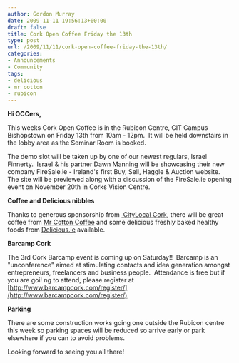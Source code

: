 ```yaml
---
author: Gordon Murray
date: 2009-11-11 19:56:13+00:00
draft: false
title: Cork Open Coffee Friday the 13th
type: post
url: /2009/11/11/cork-open-coffee-friday-the-13th/
categories:
- Announcements
- Community
tags:
- delicious
- mr cotton
- rubicon
---
```


**Hi OCCers,**

This weeks Cork Open Coffee is in the Rubicon Centre, CIT Campus Bishopstown on Friday 13th from 10am - 12pm.  It will be held downstairs in the lobby area as the Seminar Room is booked.

The demo slot will be taken up by one of our newest regulars, Israel Finnerty.  Israel & his partner Dawn Manning will be showcasing their new company FireSale.ie - Ireland's first Buy, Sell, Haggle & Auction website.  The site will be previewed along with a discussion of the FireSale.ie opening event on November 20th in Corks Vision Centre.

**Coffee and Delicious nibbles**

Thanks to generous sponsorship from [ CityLocal Cork](http://www.citylocal.ie/cities/cork/), there will be great coffee from [Mr Cotton Coffee](http://www.mrcotton.com/) and some delicious freshly baked healthy foods from [Delicious.ie](http://www.delicious.ie/) available.

**Barcamp Cork**

The 3rd Cork Barcamp event is coming up on Saturday!!  Barcamp is an "unconference\" aimed at stimulating contacts and idea generation amongst entrepreneurs, freelancers and business people.  Attendance is free but if you are goi! ng to attend, please register at [http://www.barcampcork.com/register/](http://www.barcampcork.com/register/)

**Parking**

There are some construction works going one outside the Rubicon centre this week so parking spaces will be reduced so arrive early or park elsewhere if you can to avoid problems.

Looking forward to seeing you all there!
